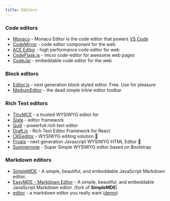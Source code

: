 ```yaml
---
title: Editors
---
```


### Code editors

- [Monaco](https://microsoft.github.io/monaco-editor/) - Monaco Editor is the code editor that powers [VS Code](https://github.com/microsoft/vscode)
- [CodeMirror](https://codemirror.net/) - code editor component for the web 
- [ACE Editor](https://ace.c9.io/) - high performance code editor for web
- [CodeFlask.js](https://kazzkiq.github.io/CodeFlask/) - micro code-editor for awesome web pages
- [CodeJar](https://medv.io/codejar/) - embeddable code editor for the web

### Block editors

- [Editor.js](https://editorjs.io/) - next generation block styled editor. Free. Use for pleasure
- [MediumEditor](https://yabwe.github.io/medium-editor/) - the dead simple inline editor toolbar

### Rich Text editors

- [TinyMCE](https://www.tiny.cloud/) - a trusted WYSIWYG editor for
- [Slate]( ) - editor framework
- [Quill](https://quilljs.com/) - powerfull rich text editor
- [Draft.js](https://draftjs.org/) - Rich Text Editor Framework for React
- [CKEeditor](https://ckeditor.com/ckeditor-5/) - WYSIWYG editing solution 🤑
- [Froala](https://www.froala.com/wysiwyg-editor) - next generation Javascript WYSIWYG HTML Editor 🤑
- [Summernote](https://summernote.org/) - Super Simple WYSIWYG editor based on Bootstrap

### Markdown editors

- [SimpleMDE](https://simplemde.com/) - A simple, beautiful, and embeddable JavaScript Markdown editor.
- [EasyMDE - Markdown Editor](https://github.com/Ionaru/easy-markdown-editor) - A simple, beautiful, and embeddable JavaScript Markdown editor. (fork of **SimpleMDE**)
- [editor](https://github.com/lepture/editor) - a markdown editor you really want ([demo](https://lab.lepture.com/editor/))
